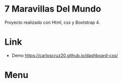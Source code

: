 # 7 Maravillas Del Mundo

Proyecto realizado con Html, css y Bootstrap 4.

# Link
- Demo https://carloscruz20.github.io/dashboard-css/

# Menu

